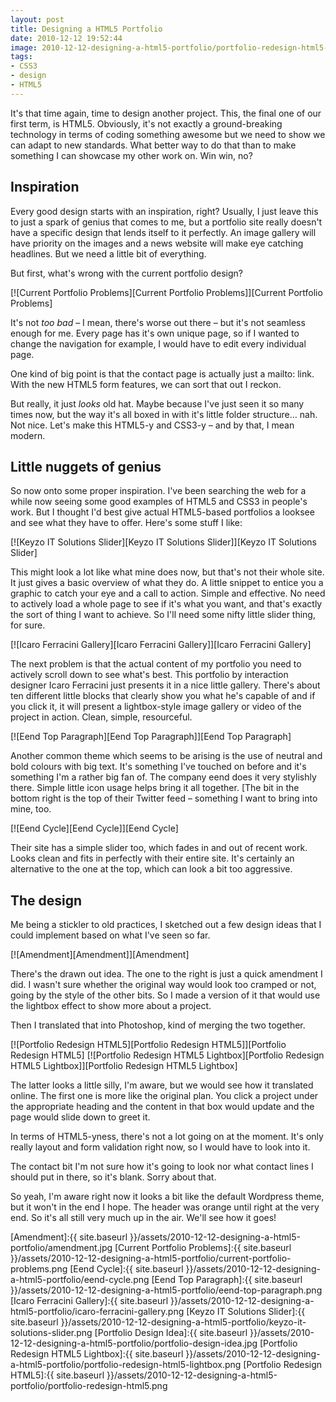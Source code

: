```yaml
---
layout: post
title: Designing a HTML5 Portfolio
date: 2010-12-12 19:52:44
image: 2010-12-12-designing-a-html5-portfolio/portfolio-redesign-html5-lightbox.png
tags:
- CSS3
- design
- HTML5
---
```


It's that time again, time to design another project. This, the final one of our first term, is HTML5. Obviously, it's not exactly a ground-breaking technology in terms of coding something awesome but we need to show we can adapt to new standards. What better way to do that than to make something I can showcase my other work on. Win win, no?

## Inspiration

Every good design starts with an inspiration, right? Usually, I just leave this to just a spark of genius that comes to me, but a portfolio site really doesn't have a specific design that lends itself to it perfectly. An image gallery will have priority on the images and a news website will make eye catching headlines. But we need a little bit of everything.

But first, what's wrong with the current portfolio design?

[![Current Portfolio Problems][Current Portfolio Problems]][Current Portfolio Problems]

It's not <em>too bad</em> – I mean, there's worse out there – but it's not seamless enough for me. Every page has it's own unique page, so if I wanted to change the navigation for example, I would have to edit every individual page.

One kind of big point is that the contact page is actually just a mailto: link. With the new HTML5 form features, we can sort that out I reckon.

But really, it just <em>looks </em>old hat. Maybe because I've just seen it so many times now, but the way it's all boxed in with it's little folder structure… nah. Not nice. Let's make this HTML5-y and CSS3-y – and by that, I mean modern.

## Little nuggets of genius

So now onto some proper inspiration. I've been searching the web for a while now seeing some good examples of HTML5 and CSS3 in people's work. But I thought I'd best give actual HTML5-based portfolios a looksee and see what they have to offer. Here's some stuff I like:

[![Keyzo IT Solutions Slider][Keyzo IT Solutions Slider]][Keyzo IT Solutions Slider]

This might look a lot like what mine does now, but that's not their whole site. It just gives a basic overview of what they do. A little snippet to entice you a graphic to catch your eye and a call to action. Simple and effective. No need to actively load a whole page to see if it's what you want, and that's exactly the sort of thing I want to achieve. So I'll need some nifty little slider thing, for sure.

[![Icaro Ferracini Gallery][Icaro Ferracini Gallery]][Icaro Ferracini Gallery]

The next problem is that the actual content of my portfolio you need to actively scroll down to see what's best. This portfolio by interaction designer Icaro Ferracini just presents it in a nice little gallery. There's about ten different little blocks that clearly show you what he's capable of and if you click it, it will present a lightbox-style image gallery or video of the project in action. Clean, simple, resourceful.

[![Eend Top Paragraph][Eend Top Paragraph]][Eend Top Paragraph]

Another common theme which seems to be arising is the use of neutral and bold colours with big text. It's something I've touched on before and it's something I'm a rather big fan of. The company eend does it very stylishly there. Simple little icon usage helps bring it all together. [The bit in the bottom right is the top of their Twitter feed – something I want to bring into mine, too.

[![Eend Cycle][Eend Cycle]][Eend Cycle]

Their site has a simple slider too, which fades in and out of recent work. Looks clean and fits in perfectly with their entire site. It's certainly an alternative to the one at the top, which can look a bit too aggressive.

## The design

Me being a stickler to old practices, I sketched out a few design ideas that I could implement based on what I've seen so far.

[![Amendment][Amendment]][Amendment]

There's the drawn out idea. The one to the right is just a quick amendment I did. I wasn't sure whether the original way would look too cramped or not, going by the style of the other bits. So I made a version of it that would use the lightbox effect to show more about a project.

Then I translated that into Photoshop, kind of merging the two together.

[![Portfolio Redesign HTML5][Portfolio Redesign HTML5]][Portfolio Redesign HTML5]
[![Portfolio Redesign HTML5 Lightbox][Portfolio Redesign HTML5 Lightbox]][Portfolio Redesign HTML5 Lightbox]

The latter looks a little silly, I'm aware, but we would see how it translated online. The first one is more like the original plan. You click a project under the appropriate heading and the content in that box would update and the page would slide down to greet it.

In terms of HTML5-yness, there's not a lot going on at the moment. It's only really layout and form validation right now, so I would have to look into it.

The contact bit I'm not sure how it's going to look nor what contact lines I should put in there, so it's blank. Sorry about that.

So yeah, I'm aware right now it looks a bit like the default Wordpress theme, but it won't in the end I hope. The header was orange until right at the very end. So it's all still very much up in the air. We'll see how it goes!

[Amendment]:{{ site.baseurl }}/assets/2010-12-12-designing-a-html5-portfolio/amendment.jpg
[Current Portfolio Problems]:{{ site.baseurl }}/assets/2010-12-12-designing-a-html5-portfolio/current-portfolio-problems.png
[Eend Cycle]:{{ site.baseurl }}/assets/2010-12-12-designing-a-html5-portfolio/eend-cycle.png
[Eend Top Paragraph]:{{ site.baseurl }}/assets/2010-12-12-designing-a-html5-portfolio/eend-top-paragraph.png
[Icaro Ferracini Gallery]:{{ site.baseurl }}/assets/2010-12-12-designing-a-html5-portfolio/icaro-ferracini-gallery.png
[Keyzo IT Solutions Slider]:{{ site.baseurl }}/assets/2010-12-12-designing-a-html5-portfolio/keyzo-it-solutions-slider.png
[Portfolio Design Idea]:{{ site.baseurl }}/assets/2010-12-12-designing-a-html5-portfolio/portfolio-design-idea.jpg
[Portfolio Redesign HTML5 Lightbox]:{{ site.baseurl }}/assets/2010-12-12-designing-a-html5-portfolio/portfolio-redesign-html5-lightbox.png
[Portfolio Redesign HTML5]:{{ site.baseurl }}/assets/2010-12-12-designing-a-html5-portfolio/portfolio-redesign-html5.png